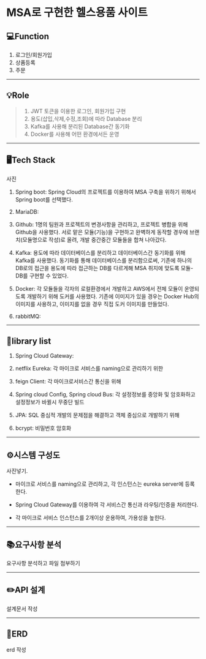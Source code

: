 # MSA로 구현한 헬스용품 사이트
## 💻Function
1. 로그인/회원가입
2. 상품등록
3. 주문

- - - -
## 💡Role
> 1. JWT 토큰을 이용한 로그인, 회원가입 구현  
> 2. 용도(삽입,삭제,수정,조회)에 따라 Database 분리  
> 3. Kafka를 사용해 분리된 Database간 동기화  
> 4. Docker를 사용해 어떤 환경에서든 운영   
- - - -
## 🖥Tech Stack
사진

1. Spring boot: Spring Cloud의 프로젝트를 이용하여 MSA 구축을 위하기 위해서 Spring boot를 선택했다.

2. MariaDB: 

3. Github: 1명의 팀원과 프로젝트의 변경사항을 관리하고, 프로젝트 병합을 위해 Github을 사용했다. 서로 맡은 모듈(기능)을 구현하고 완벽하게 동작할 경우에 브랜치(모듈명으로 작성)로 올려, 개발 중간중간 모듈들을 합쳐 나아갔다.

4. Kafka: 용도에 따라 데이터베이스를 분리하고 데이터베이스간 동기화를 위해 Kafka를 사용했다. 동기화를 통해 데이터베이스를 분리함으로써, 기존에 하나의 DB로의 접근을 용도에 따라 접근하는 DB를 다르게해 MSA 취지에 맞도록 모듈-DB를 구현할 수 있었다.

5. Docker: 각 모듈들을 각자의 로컬환경에서 개발하고 AWS에서 전체 모듈이 운영되도록 개발하기 위해 도커를 사용했다. 기존에 이미지가 있을 경우는 Docker Hub의 이미지를 사용하고, 이미지를 없을 경우 직접 도커 이미지를 만들었다.

6. rabbitMQ: 

- - - -
## 📁library list
1. Spring Cloud Gateway: 

2. netflix Eureka: 각 마이크로 서비스를 naming으로 관리하기 위한

3. feign Client: 각 마이크로서비스간 통신을 위해

4. Spring cloud Config, Spring cloud Bus: 각 설정정보를 중앙화 및 암호화하고 설정정보가 바뀔시 무중단 빌드

5. JPA: SQL 중심적 개발의 문제점을 해결하고 객체 중심으로 개발하기 위해

6. bcrypt: 비밀번호 암호화
- - - -
## ⚙️시스템 구성도

사진넣기.

- 마이크로 서비스를 naming으로 관리하고, 각 인스턴스는 eureka server에 등록한다.

- Spring Cloud Gateway를 이용하여 각 서비스간 통신과 라우팅/인증을 처리한다.

- 각 마이크로 서비스 인스턴스를 2개이상 운용하여, 가용성을 높힌다.


- - - -
## 📚요구사항 분석
 요구사항 분석하고 파일 첨부하기
- - - -
## ✏️API 설계

설계문서 작성

- - - -
## 📌ERD

erd 작성
